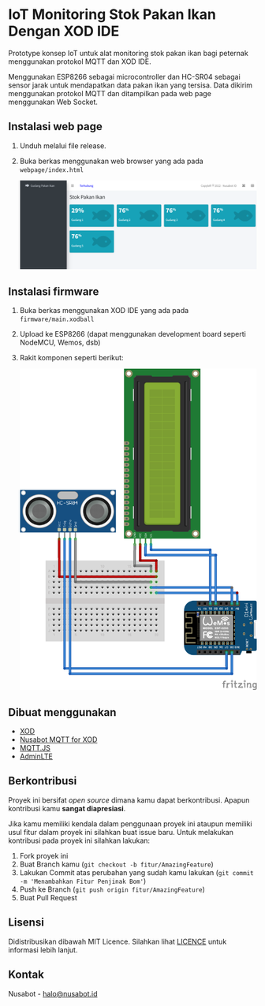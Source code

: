 # IoT Monitoring Stok Pakan Ikan Dengan XOD IDE

Prototype konsep IoT untuk alat monitoring stok pakan ikan bagi peternak menggunakan protokol MQTT dan XOD IDE.

Menggunakan ESP8266 sebagai microcontroller dan HC-SR04 sebagai sensor jarak untuk mendapatkan data pakan ikan yang tersisa. Data dikirim menggunakan protokol MQTT dan ditampilkan pada web page menggunakan Web Socket.

## Instalasi web page

1. Unduh melalui file release.

2. Buka berkas menggunakan web browser yang ada pada `webpage/index.html`

   ![image-20220317095437788](https://github.com/nusabot-iot/monitoring-stok-pakan-ikan-xod-ide/blob/main/webpage/Screenshot.png)

## Instalasi firmware

1. Buka berkas menggunakan XOD IDE yang ada pada `firmware/main.xodball`

2. Upload ke ESP8266 (dapat menggunakan development board seperti NodeMCU, Wemos, dsb)

3. Rakit komponen seperti berikut:

   ![image-20220317095437788](https://github.com/nusabot-iot/monitoring-stok-pakan-ikan-xod-ide/blob/main/firmware/Wiring.png)

## Dibuat menggunakan

- [XOD](https://xod.io)
- [Nusabot MQTT for XOD](https://xod.io/libs/nusabotid/nusabot-mqtt/)
- [MQTT.JS](https://github.com/mqttjs)
- [AdminLTE](https://adminlte.io/)

## Berkontribusi

Proyek ini bersifat *open source* dimana kamu dapat berkontribusi. Apapun kontribusi kamu **sangat diapresiasi**.

Jika kamu memiliki kendala dalam penggunaan proyek ini ataupun memiliki usul fitur dalam proyek ini silahkan buat issue baru. Untuk melakukan kontribusi pada proyek ini silahkan lakukan:

1. Fork proyek ini
2. Buat Branch kamu (`git checkout -b fitur/AmazingFeature`)
3. Lakukan Commit atas perubahan yang sudah kamu lakukan (`git commit -m 'Menambahkan Fitur Penjinak Bom'`)
4. Push ke Branch (`git push origin fitur/AmazingFeature`)
5. Buat Pull Request

## Lisensi

Didistribusikan dibawah MIT Licence. Silahkan lihat [LICENCE](https://github.com/nusabot-iot/monitoring-stok-pakan-ikan-xod-ide/blob/main/LICENSE) untuk informasi lebih lanjut.

## Kontak

Nusabot - [halo@nusabot.id](mailto:halo@nusabot.id)
